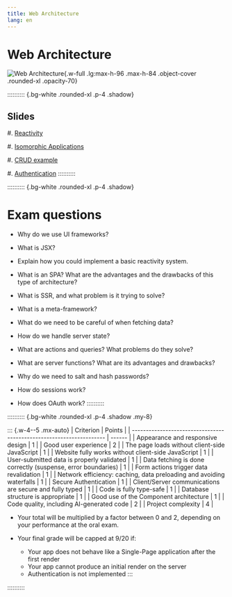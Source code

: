 ```yaml
---
title: Web Architecture
lang: en
---
```


# Web Architecture

![Web Architecture](/images/AW4L.webp){.w-full .lg:max-h-96 .max-h-84 .object-cover .rounded-xl .opacity-70}

:::::::::: {.bg-white .rounded-xl .p-4 .shadow}
## Slides

#. [Reactivity](/AW4L/slides/01-reactivity)

#. [Isomorphic Applications](/AW4L/slides/02-isomorphic-apps)

#. [CRUD example](/AW4L/slides/03-crud)

#. [Authentication](/AW4L/slides/04-auth)
::::::::::

:::::::::: {.bg-white .rounded-xl .p-4 .shadow}
# Exam questions

- Why do we use UI frameworks?

- What is JSX?

- Explain how you could implement a basic reactivity system.

- What is an SPA? What are the advantages and the drawbacks of this type of architecture?

- What is SSR, and what problem is it trying to solve?

- What is a meta-framework?

- What do we need to be careful of when fetching data?

- How do we handle server state?

- What are actions and queries?
  What problems do they solve?

- What are server functions?
  What are its advantages and drawbacks?

- Why do we need to salt and hash passwords?

- How do sessions work?

- How does OAuth work?
::::::::::

:::::::::: {.bg-white .rounded-xl .p-4 .shadow .my-8}

::: {.w-4--5 .mx-auto}
| Criterion                                                            | Points |
| -------------------------------------------------------------------- | ------ |
| Appearance and responsive design                                     | 1      |
| Good user experience                                                 | 2      |
| The page loads without client-side JavaScript                        | 1      |
| Website fully works without client-side JavaScript                   | 1      |
| User-submitted data is properly validated                            | 1      |
| Data fetching is done correctly (suspense, error boundaries)         | 1      |
| Form actions trigger data revalidation                               | 1      |
| Network efficiency: caching, data preloading and avoiding waterfalls | 1      |
| Secure Authentication                                                | 1      |
| Client/Server communications are secure and fully typed              | 1      |
| Code is fully type-safe                                              | 1      |
| Database structure is appropriate                                    | 1      |
| Good use of the Component architecture                               | 1      |
| Code quality, including AI-generated code                            | 2      |
| Project complexity                                                   | 4      |

- Your total will be multiplied by a factor between $0$ and $2$,
  depending on your performance at the oral exam.

- Your final grade will be capped at 9/20 if:

  - Your app does not behave like a Single-Page application after the first render
  - Your app cannot produce an initial render on the server
  - Authentication is not implemented
:::

::::::::::